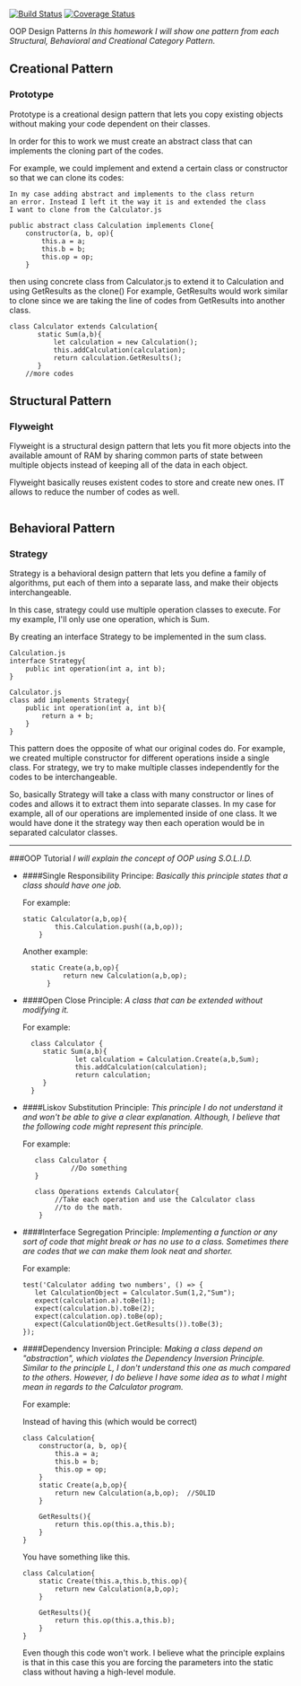 [![Build Status](https://travis-ci.org/andyrm8052/basic_calculator_OOP.svg?branch=main)](https://travis-ci.org/andyrm8052/basic_calculator_OOP) [![Coverage Status](https://coveralls.io/repos/github/andyrm8052/basic_calculator_OOP/badge.svg?branch=main)](https://coveralls.io/github/andyrm8052/basic_calculator_OOP?branch=main)

OOP Design Patterns
<i>In this homework I will show one pattern from each Structural,
Behavioral and Creational Category Pattern.</i>

## Creational Pattern
### Prototype
Prototype is a creational design pattern that lets you copy 
existing objects without making your code dependent on their 
classes.

In order for this to work we must create an abstract class that can implements the cloning part of the codes.

For example, we could implement and extend a certain class or
constructor so that we can clone its codes:
```
In my case adding abstract and implements to the class return
an error. Instead I left it the way it is and extended the class
I want to clone from the Calculator.js

public abstract class Calculation implements Clone{
    constructor(a, b, op){
        this.a = a;
        this.b = b;
        this.op = op;
    }

```
then using concrete class from Calculator.js to extend it to Calculation and using GetResults as the clone()
For example, GetResults would work similar to clone since we are taking the line of codes from GetResults into another class.
```
class Calculator extends Calculation{
       static Sum(a,b){
           let calculation = new Calculation();
           this.addCalculation(calculation);
           return calculation.GetResults();
       }
    //more codes
```

## Structural Pattern
### Flyweight
Flyweight is a structural design pattern that lets you fit 
more objects into the available amount of RAM by sharing 
common parts of state between multiple objects instead of 
keeping all of the data in each object.

Flyweight basically reuses existent codes to store and create new ones.
IT allows to reduce the number of codes as well.
```

```
## Behavioral Pattern
### Strategy
Strategy is a behavioral design pattern that lets you define 
a family of algorithms, put each of them into a separate 
lass, and make their objects interchangeable.

In this case, strategy could use multiple operation classes to execute.
For my example, I'll only use one operation, which is Sum.

By creating an interface Strategy to be implemented in the sum class.
```
Calculation.js
interface Strategy{
    public int operation(int a, int b);
}

Calculator.js
class add implements Strategy{
    public int operation(int a, int b){
        return a + b;
    }
}

```
This pattern does the opposite of what our original codes do.
For example, we created multiple constructor for different operations
inside a single class. For strategy, we try to make multiple
classes independently for the codes to be interchangeable. 

So, basically Strategy will take a class with many constructor or lines of codes
and allows it to extract them into separate classes. In my case for example,
all of our operations are implemented inside of one class. It we would have done it
the strategy way then each operation would be in separated calculator classes.

-----------------------------------------------------------------
###OOP Tutorial
<i>I will explain the concept of OOP using S.O.L.I.D.</i>
<br>
* ####Single Responsibility Principe:
    <i>Basically this principle states that a class should
    have one job.</i>
    
    For example:
    ```
    static Calculator(a,b,op){
            this.Calculation.push((a,b,op));
        }
    ```
    Another example:
    ```
      static Create(a,b,op){
              return new Calculation(a,b,op);
          }
    ```
* ####Open Close Principle:
    <i>A class that can be extended without modifying it.</i>
    
    For example:
    ```
      class Calculator {
         static Sum(a,b){
                 let calculation = Calculation.Create(a,b,Sum);
                 this.addCalculation(calculation);
                 return calculation;
         }
      }
    ```
* ####Liskov Substitution Principle:
    <i>This principle I do not understand it and won't be able to give
    a clear explanation. Although, I believe that the following code might
    represent this principle.</i>
    
    For example:
    
    ```
       class Calculator {
                //Do something    
       }
        
       class Operations extends Calculator{
            //Take each operation and use the Calculator class
            //to do the math.
        }
    ```
* ####Interface Segregation Principle:
    <i>Implementing a function or any sort of code that might break
    or has no use to a class. Sometimes there are codes that we can
    make them look neat and shorter.</i>
    
    For example:
     ```
    test('Calculator adding two numbers', () => {
        let CalculationObject = Calculator.Sum(1,2,"Sum");
        expect(calculation.a).toBe(1);
        expect(calculation.b).toBe(2);
        expect(calculation.op).toBe(op);
        expect(CalculationObject.GetResults()).toBe(3);
    });
     ```
* ####Dependency Inversion Principle:
    <i>Making a class depend on "abstraction", which violates the 
    Dependency Inversion Principle. Similar to the principle L,
    I don't understand this one as much compared to the others.
    However, I do believe I have some idea as to what I might
    mean in regards to the Calculator program.</i>

    For example:
    
    Instead of having this (which would be correct)
    ```
    class Calculation{
        constructor(a, b, op){
            this.a = a;
            this.b = b;
            this.op = op;
        }
        static Create(a,b,op){
            return new Calculation(a,b,op);  //SOLID
        }
    
        GetResults(){
            return this.op(this.a,this.b);
        }
    }
    ```
    You have something like this.
    ```
    class Calculation{
        static Create(this.a,this.b,this.op){
            return new Calculation(a,b,op);
        }
    
        GetResults(){
            return this.op(this.a,this.b);
        }
    }
    ```
    Even though this code won't work. I believe what the
    principle explains is that in this case this you are
    forcing the parameters into the static class without
    having a high-level module.       
